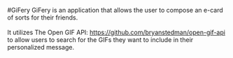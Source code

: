 #GiFery
GiFery is an application that allows the user to compose an e-card of sorts for their friends. <br/><br/>
It utilizes The Open GIF API: https://github.com/bryanstedman/open-gif-api to allow users to search for the GIFs they want to include in their personalized message.
